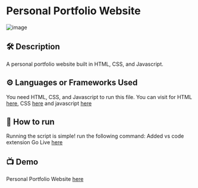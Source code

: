 # Personal Portfolio Website
![image](https://encrypted-tbn0.gstatic.com/images?q=tbn:ANd9GcSWriiV90CUraJ_9hT6pp5xvpSvgWOJ2C1tkw&usqp=CAU)
## 🛠 Description

A personal portfolio website built in HTML, CSS, and Javascript.

## ⚙️ Languages or Frameworks Used

You need HTML, CSS, and Javascript to run this file. You can visit for HTML [here](https://developer.mozilla.org/en-US/docs/Web/HTML), CSS [here](https://developer.mozilla.org/en-US/docs/Web/CSS) and javascript [here](https://developer.mozilla.org/en-US/docs/Web/JavaScript)

## 🌟 How to run

Running the script is simple! run the following command:
Added vs code extension Go Live [here](https://marketplace.visualstudio.com/items?itemName=ritwickdey.LiveServer)

## 📺 Demo
Personal Portfolio Website [here](https://shubhamrasalportfoliowebsite2.netlify.app/)